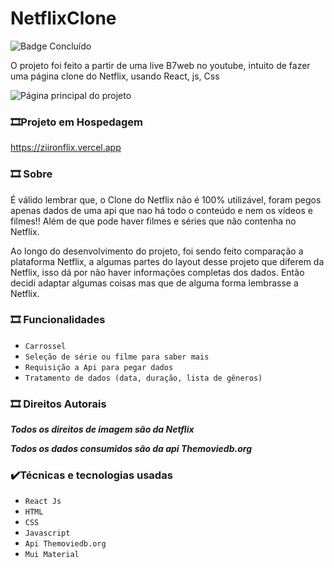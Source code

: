 # NetflixClone
![Badge Concluído](https://img.shields.io/badge/STATUS-CONCLU%C3%8DDO-red)

O projeto foi feito a partir de uma live B7web no youtube, intuito de fazer uma página clone do Netflix, usando React, js, Css

 ![Página principal do projeto](https://i.imgur.com/PwnWdA3.png)
 
### 	:film_strip:Projeto em Hospedagem

https://ziironflix.vercel.app

### 	:film_strip: Sobre

É válido lembrar que, o Clone do Netflix não é 100% utilizável, foram pegos apenas dados de uma api que nao há todo o conteúdo e nem os vídeos e filmes!! 
Além de que pode haver filmes e séries que não contenha no Netflix.

Ao longo do desenvolvimento do projeto, foi sendo feito comparação a plataforma Netflix, a algumas partes do layout desse projeto que diferem da Netflix, isso dá por não haver informações completas dos dados. Então decidi adaptar algumas coisas mas que de alguma forma lembrasse a Netflix.

### 	:film_strip: Funcionalidades
  -  ``Carrossel``
  -  ``Seleção de série ou filme para saber mais``
  -  ``Requisição a Api para pegar dados``
  -  ``Tratamento de dados (data, duração, lista de gêneros)``

### 	:film_strip: Direitos Autorais

***Todos os direitos de imagem são da Netflix***

***Todos os dados consumidos são da api Themoviedb.org***
 
### :heavy_check_mark:Técnicas e tecnologias usadas
  -  ``React Js``
  -  ``HTML``
  -  ``CSS``
  -  ``Javascript``
  -  ``Api Themoviedb.org``
  -  ``Mui Material``
